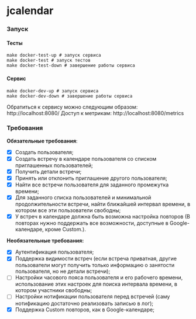 # jcalendar

### Запуск

#### Тесты
``` 
make docker-test-up # запуск сервиса
make docker-test # запуск тестов
make docker-test-down # завершение работы сервиса
```

#### Сервис
```
make docker-dev-up # запуск сервиса
make docker-dev-down # завершение работы сервиса
```

Обратиться к сервису можно следующим образом: http://localhost:8080/
Доступ к метрикам: http://localhost:8080/metrics

### Требования

**Обязательные требования**:
- [x] Cоздать пользователя;
- [x] Cоздать встречу в календаре пользователя со списком приглашенных пользователей;
- [x] Получить детали встречи;
- [x] Принять или отклонить приглашение другого пользователя;
- [x] Найти все встречи пользователя для заданного промежутка времени;
- [x] Для заданного списка пользователей и минимальной продолжительности встречи, найти ближайшей интервал времени, в котором все эти пользователи свободны;
- [x] У встреч в календаре должна быть возможна настройка повторов (В повторах нужно поддержать все возможности, доступные в Google-календаре, кроме Сustom.).

**Необязательные требования:**
- [x] Аутентификация пользователя;
- [x] Поддержка видимости встреч (если встреча приватная, другие пользователи могут получить только информацию о занятости пользователя, но не детали встречи);
- [ ] Настройки часового пояса пользователя и его рабочего времени, использование этих настроек для поиска интервала времени, в котором участники свободны;
- [ ] Настройки нотификации пользователя перед встречей (саму нотификацию достаточно реализовать записью в лог);
- [x] Поддержка Custom повторов, как в Google-календаре;